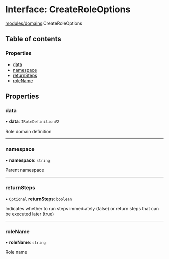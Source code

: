 # Interface: CreateRoleOptions

[modules/domains](../modules/modules_domains.md).CreateRoleOptions

## Table of contents

### Properties

- [data](modules_domains.CreateRoleOptions.md#data)
- [namespace](modules_domains.CreateRoleOptions.md#namespace)
- [returnSteps](modules_domains.CreateRoleOptions.md#returnsteps)
- [roleName](modules_domains.CreateRoleOptions.md#rolename)

## Properties

### data

• **data**: `IRoleDefinitionV2`

Role domain definition

___

### namespace

• **namespace**: `string`

Parent namespace

___

### returnSteps

• `Optional` **returnSteps**: `boolean`

Indicates whether to run steps immediately (false) or return steps that can be executed later (true)

___

### roleName

• **roleName**: `string`

Role name
